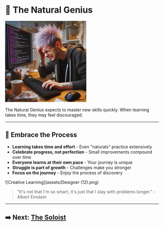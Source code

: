 # 🧠 The Natural Genius

![The Natural Genius](assets/naturalgenius.jpg)

The Natural Genius expects to master new skills quickly. When learning takes time, they may feel discouraged.

---

## 🌟 Embrace the Process

- **Learning takes time and effort** - Even "naturals" practice extensively
- **Celebrate progress, not perfection** - Small improvements compound over time
- **Everyone learns at their own pace** - Your journey is unique
- **Struggle is part of growth** - Challenges make you stronger
- **Focus on the journey** - Enjoy the process of discovery

![Creative Learning](assets/Designer (12).png)

> "It's not that I'm so smart, it's just that I stay with problems longer." - Albert Einstein

---

## ➡️ Next: [The Soloist](the-soloist.md)
